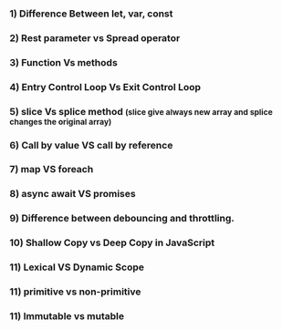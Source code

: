 ### 1) Difference Between let, var, const
### 2) Rest parameter vs Spread operator 
### 3) Function Vs methods
### 4) Entry Control Loop Vs Exit Control Loop
### 5) slice Vs splice method <small>  (slice give always new array and splice changes the original array) </small>
### 6) Call by value VS call by reference
### 7) map VS foreach
### 8) async await VS promises 
### 9) Difference between debouncing and throttling.
### 10) Shallow Copy vs Deep Copy in JavaScript
### 11) Lexical VS Dynamic Scope
### 11) primitive vs non-primitive 
### 11) Immutable vs mutable 
